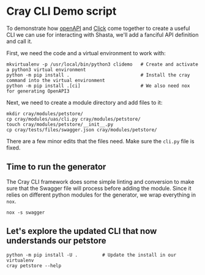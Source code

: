 # Cray CLI Demo script

To demonstrate how [openAPI](https://swagger.io/docs/specification/about/) and [Click](https://palletsprojects.com/p/click/) come together to create a useful CLI we can use for interacting with Shasta, we'll add a fanciful API definition and call it.

First, we need the code and a virtual environment to work with:

``` shell
mkvirtualenv -p /usr/local/bin/python3 clidemo   # Create and activate a python3 virtual environment
python -m pip install .                          # Install the cray command into the virtual environment
python -m pip install .[ci]                      # We also need nox for generating OpenAPI3
```

Next, we need to create a module directory and add files to it:

``` shell
mkdir cray/modules/petstore/
cp cray/modules/uas/cli.py cray/modules/petstore/
touch cray/modules/petstore/__init__.py
cp cray/tests/files/swagger.json cray/modules/petstore/
```

There are a few minor edits that the files need.  Make sure the `cli.py` file is fixed.

## Time to run the generator

The Cray CLI framework does some simple linting and conversion to make sure that the Swagger file will process before adding the module.  Since it relies on different python modules for the generator, we wrap everything in `nox`.  

``` shell
nox -s swagger
```

## Let's explore the updated CLI that now understands our petstore

``` shell
python -m pip install -U .         # Update the install in our virtualenv
cray petstore --help
```
